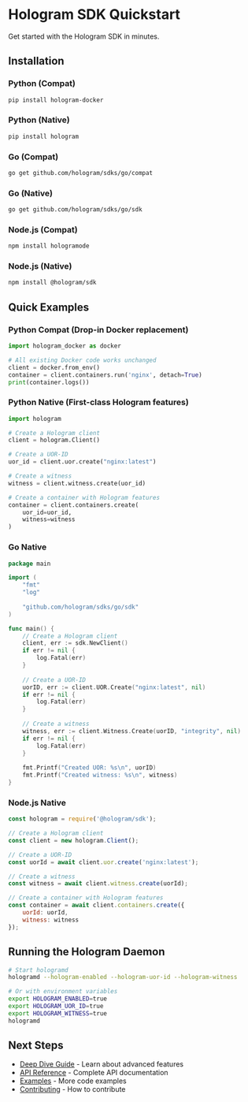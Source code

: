 # Hologram SDK Quickstart

Get started with the Hologram SDK in minutes.

## Installation

### Python (Compat)
```bash
pip install hologram-docker
```

### Python (Native)
```bash
pip install hologram
```

### Go (Compat)
```bash
go get github.com/hologram/sdks/go/compat
```

### Go (Native)
```bash
go get github.com/hologram/sdks/go/sdk
```

### Node.js (Compat)
```bash
npm install hologramode
```

### Node.js (Native)
```bash
npm install @hologram/sdk
```

## Quick Examples

### Python Compat (Drop-in Docker replacement)

```python
import hologram_docker as docker

# All existing Docker code works unchanged
client = docker.from_env()
container = client.containers.run('nginx', detach=True)
print(container.logs())
```

### Python Native (First-class Hologram features)

```python
import hologram

# Create a Hologram client
client = hologram.Client()

# Create a UOR-ID
uor_id = client.uor.create("nginx:latest")

# Create a witness
witness = client.witness.create(uor_id)

# Create a container with Hologram features
container = client.containers.create(
    uor_id=uor_id,
    witness=witness
)
```

### Go Native

```go
package main

import (
    "fmt"
    "log"
    
    "github.com/hologram/sdks/go/sdk"
)

func main() {
    // Create a Hologram client
    client, err := sdk.NewClient()
    if err != nil {
        log.Fatal(err)
    }
    
    // Create a UOR-ID
    uorID, err := client.UOR.Create("nginx:latest", nil)
    if err != nil {
        log.Fatal(err)
    }
    
    // Create a witness
    witness, err := client.Witness.Create(uorID, "integrity", nil)
    if err != nil {
        log.Fatal(err)
    }
    
    fmt.Printf("Created UOR: %s\n", uorID)
    fmt.Printf("Created witness: %s\n", witness)
}
```

### Node.js Native

```javascript
const hologram = require('@hologram/sdk');

// Create a Hologram client
const client = new hologram.Client();

// Create a UOR-ID
const uorId = await client.uor.create('nginx:latest');

// Create a witness
const witness = await client.witness.create(uorId);

// Create a container with Hologram features
const container = await client.containers.create({
    uorId: uorId,
    witness: witness
});
```

## Running the Hologram Daemon

```bash
# Start hologramd
hologramd --hologram-enabled --hologram-uor-id --hologram-witness

# Or with environment variables
export HOLOGRAM_ENABLED=true
export HOLOGRAM_UOR_ID=true
export HOLOGRAM_WITNESS=true
hologramd
```

## Next Steps

- [Deep Dive Guide](../deep-dive/README.md) - Learn about advanced features
- [API Reference](../api/README.md) - Complete API documentation
- [Examples](../../examples/README.md) - More code examples
- [Contributing](../../CONTRIBUTING.md) - How to contribute
